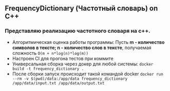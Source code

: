## FrequencyDictionary (Частотный словарь) on C++
### Представляю реализацию частотного словаря на c++.
- Алгоритмическая оценка работы программы: Пусть **m - количество символов в тексте; n - количество слов в тексте**, получаемая сложность `O(m + n*log(n)*log(m))`
- Настроен CI для прогона тестов при коммите
- Универсальная сборка через докер для любой системы: `docker build -t frequency_dictionary .`
- После сборки запуск происходит такой командой docker `docker run --rm -v $(pwd)/data:/app/data frequency_dictionary /app/data/input.txt /app/data/output.txt`
